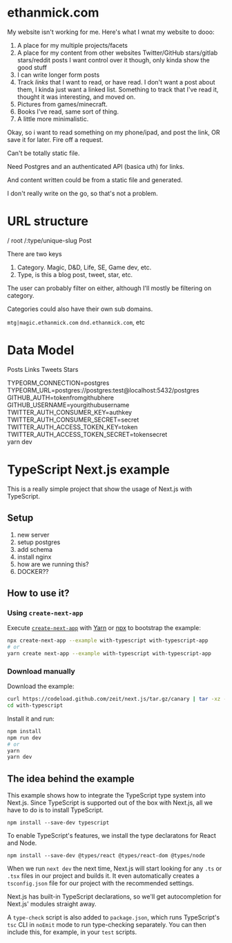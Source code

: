 # ethanmick.com #

My website isn't working for me. Here's what I wnat my website to dooo:

1. A place for my multiple projects/facets
2. A place for my content from other websites
   Twitter/GitHub stars/gitlab stars/reddit posts
   I want control over it though, only kinda show the good stuff
3. I can write longer form posts
4. Track _links_ that I want to read, or have read. I don't want a post about them, I kinda just want
   a linked list. Something to track that I've read it, thought it was interesting, and moved on.
5. Pictures from games/minecraft.
6. Books I've read, same sort of thing.
7. A little more minimalistic.

Okay, so i want to read something on my phone/ipad, and post the link, OR save it for later.
Fire off a request.

Can't be totally static file.

Need Postgres and an authenticated API (basica uth) for links.

And content written could be from a static file and generated.

I don't really write on the go, so that's not a problem.

# URL structure

/ root
/:type/unique-slug Post

There are two keys

1. Category. Magic, D&D, Life, SE, Game dev, etc.
2. Type, is this a blog post, tweet, star, etc.

The user can probably filter on either, although I'll mostly
be filtering on category.

Categories could also have their own sub domains.

`mtg|magic.ethanmick.com`
`dnd.ethanmick.com`, etc

# Data Model

Posts
Links
Tweets
Stars

TYPEORM_CONNECTION=postgres \
TYPEORM_URL=postgres://postgres:test@localhost:5432/postgres \
GITHUB_AUTH=tokenfromgithubhere \
GITHUB_USERNAME=yourgithubusername \
TWITTER_AUTH_CONSUMER_KEY=authkey \
TWITTER_AUTH_CONSUMER_SECRET=secret \
TWITTER_AUTH_ACCESS_TOKEN_KEY=token \
TWITTER_AUTH_ACCESS_TOKEN_SECRET=tokensecret \
yarn dev

# TypeScript Next.js example

This is a really simple project that show the usage of Next.js with TypeScript.

## Setup

1. new server
2. setup postgres
3. add schema
4. install nginx
5. how are we running this?
6. DOCKER??

## How to use it?

### Using `create-next-app`

Execute [`create-next-app`](https://github.com/zeit/next.js/tree/canary/packages/create-next-app) with [Yarn](https://yarnpkg.com/lang/en/docs/cli/create/) or [npx](https://github.com/zkat/npx#readme) to bootstrap the example:

```bash
npx create-next-app --example with-typescript with-typescript-app
# or
yarn create next-app --example with-typescript with-typescript-app
```

### Download manually

Download the example:

```bash
curl https://codeload.github.com/zeit/next.js/tar.gz/canary | tar -xz --strip=2 next.js-canary/examples/with-typescript
cd with-typescript
```

Install it and run:

```bash
npm install
npm run dev
# or
yarn
yarn dev
```

## The idea behind the example

This example shows how to integrate the TypeScript type system into Next.js. Since TypeScript is supported out of the box with Next.js, all we have to do is to install TypeScript.

```
npm install --save-dev typescript
```

To enable TypeScript's features, we install the type declaratons for React and Node.

```
npm install --save-dev @types/react @types/react-dom @types/node
```

When we run `next dev` the next time, Next.js will start looking for any `.ts` or `.tsx` files in our project and builds it. It even automatically creates a `tsconfig.json` file for our project with the recommended settings.

Next.js has built-in TypeScript declarations, so we'll get autocompletion for Next.js' modules straight away.

A `type-check` script is also added to `package.json`, which runs TypeScript's `tsc` CLI in `noEmit` mode to run type-checking separately. You can then include this, for example, in your `test` scripts.
